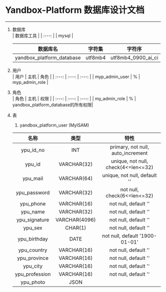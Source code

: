 # Yandbox-Platform 数据库设计文档
---

1. 数据库  
   | 数据库工具 |
   | :---: |
   | mysql |

   | 数据库名 | 字符集 | 字符序 |
   | :---: | :---: | :---: |
   | yandbox_platform_database | utf8mb4 | utf8mb4_0900_ai_ci |

2. 用户  
   | 用户 | 主机 | 角色 |
   | :---: | :---: | :---: |
   | myp_admin_user | % | myp_admin_role |

3. 角色  
   | 角色 | 主机 | 权限 | 
   | :---: | :---: | :---: |
   | my_admin_role | % | yandbox_platform_database的所有权限| 

4. 表
   1. yandbox_platform_user (MyISAM)
   
   | 名称 | 类型 | 特性 |
   | :---: | :---: | :---: |
   | ypu_id_no | INT | primary, not null, auto_increment |
   | ypu_id | VARCHAR(32) | unique, not null, check(4<=len<=32) |
   | ypu_mail | VARCHAR(64) | unique, not null, default '' |
   | ypu_password | VARCHAR(32) | not null, check(6<=len<=32) |
   | ypu_phone | VARCHAR(16) | not null, default '' |
   | ypu_name | VARCHAR(32) | not null, default '' |
   | ypu_signature | VARCHAR(4096) | not null, default '' |
   | ypu_sex | CHAR(1) | not null, default '' |
   | ypu_birthday | DATE | not null, default '1900-01-01' |
   | ypu_country | VARCHAR(16) | not null, default '' |
   | ypu_province | VARCHAR(16) | not null, default '' |
   | ypu_city | VARCHAR(16) | not null, default '' | 
   | ypu_profession | VARCHAR(16) | not null, default '' |
   | ypu_photo | JSON | |